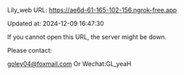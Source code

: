 Lily_web URL: https://ae6d-61-165-102-156.ngrok-free.app

Updated at: 2024-12-09 16:47:30

If you cannot open this URL, the server might be down.

Please contact: 

goley04@foxmail.com Or Wechat:GL_yeaH